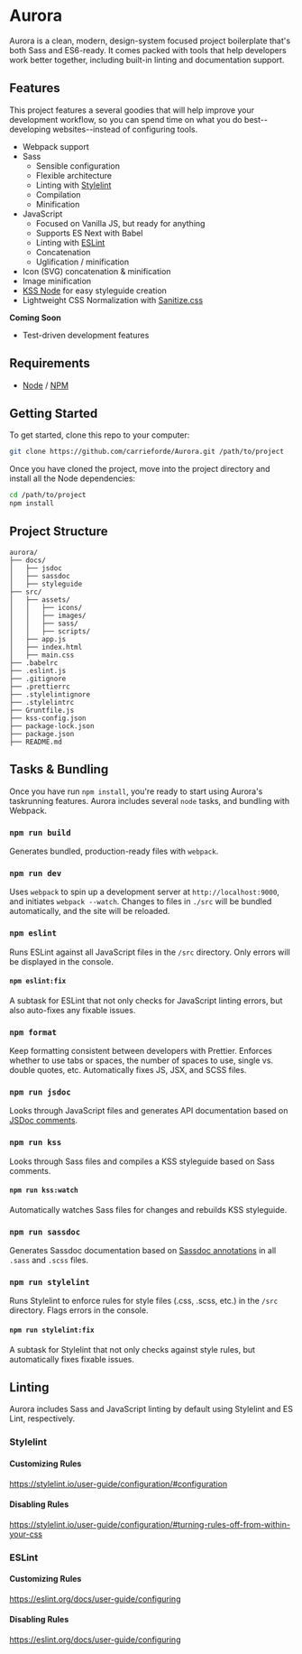 # Aurora
Aurora is a clean, modern, design-system focused project boilerplate that's both Sass and ES6-ready. It comes packed with tools that help developers work better together, including built-in linting and documentation support.


## Features
This project features a several goodies that will help improve your development workflow, so you can spend time on what you do best--developing websites--instead of configuring tools.

- Webpack support
- Sass
  * Sensible configuration
  * Flexible architecture
  * Linting with [Stylelint](https://stylelint.io/)
  * Compilation
  * Minification
- JavaScript
  * Focused on Vanilla JS, but ready for anything
  * Supports ES Next with Babel
  * Linting with [ESLint](https://eslint.org/)
  * Concatenation
  * Uglification / minification
- Icon (SVG) concatenation & minification
- Image minification
- [KSS Node](https://github.com/kss-node/kss-node) for easy styleguide creation
- Lightweight CSS Normalization with [Sanitize.css](https://github.com/jonathantneal/sanitize.css)

**Coming Soon**
- Test-driven development features


## Requirements
- [Node](http://node.js/) / [NPM](https://www.npmjs.com/)


## Getting Started
To get started, clone this repo to your computer:

```sh
git clone https://github.com/carrieforde/Aurora.git /path/to/project
```
Once you have cloned the project, move into the project directory and install all the Node dependencies:

```sh
cd /path/to/project
npm install
```


## Project Structure
```
aurora/
├── docs/
│   ├── jsdoc
│   ├── sassdoc
│   ├── styleguide
├── src/
│   ├── assets/
│   │   ├── icons/
│   │   ├── images/
│   │   ├── sass/
│   │   ├── scripts/
│   ├── app.js
│   ├── index.html
│   ├── main.css
├── .babelrc
├── .eslint.js
├── .gitignore
├── .prettierrc
├── .stylelintignore
├── .stylelintrc
├── Gruntfile.js
├── kss-config.json
├── package-lock.json
├── package.json
├── README.md
```


## Tasks & Bundling
Once you have run `npm install`, you're ready to start using Aurora's taskrunning features. Aurora includes several `node` tasks, and bundling with Webpack.

### `npm run build`
Generates bundled, production-ready files with `webpack`.

### `npm run dev`
Uses `webpack` to spin up a development server at `http://localhost:9000`, and initiates `webpack --watch`. Changes to files in `./src` will be bundled automatically, and the site will be reloaded.

### `npm eslint`
Runs ESLint against all JavaScript files in the `/src` directory. Only errors will be displayed in the console.

#### `npm eslint:fix`
A subtask for ESLint that not only checks for JavaScript linting errors, but also auto-fixes any fixable issues.

### `npm format`
Keep formatting consistent between developers with Prettier. Enforces whether to use tabs or spaces, the number of spaces to use, single vs. double quotes, etc. Automatically fixes JS, JSX, and SCSS files.

### `npm run jsdoc`
Looks through JavaScript files and generates API documentation based on [JSDoc comments](http://usejsdoc.org/about-getting-started.html#adding-documentation-comments-to-your-code).

### `npm run kss`
Looks through Sass files and compiles a KSS styleguide based on Sass comments.

#### `npm run kss:watch`
Automatically watches Sass files for changes and rebuilds KSS styleguide.

### `npm run sassdoc`
Generates Sassdoc documentation based on [Sassdoc annotations](http://sassdoc.com/annotations/) in all `.sass` and `.scss` files.

### `npm run stylelint`
Runs Stylelint to enforce rules for style files (.css, .scss, etc.) in the `/src` directory. Flags errors in the console.

#### `npm run stylelint:fix`
A subtask for Stylelint that not only checks against style rules, but automatically fixes fixable issues.

## Linting
Aurora includes Sass and JavaScript linting by default using Stylelint and ES Lint, respectively.

### Stylelint

#### Customizing Rules
https://stylelint.io/user-guide/configuration/#configuration

#### Disabling Rules
https://stylelint.io/user-guide/configuration/#turning-rules-off-from-within-your-css

### ESLint

#### Customizing Rules
https://eslint.org/docs/user-guide/configuring

#### Disabling Rules
https://eslint.org/docs/user-guide/configuring
